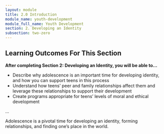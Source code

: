 ```yaml
---
layout: module
title: 2.0 Introduction
module_name: youth-development
module_full_name: Youth Development
section: 2. Developing an Identity
subsection: two-zero
---
```


## Learning Outcomes For This Section

**After completing Section 2: Developing an Identity, you will be able to...**
<ul class="fancy">
  <li>Describe why adolescence is an important time for developing identity, and how you can support teens in this process</li>
  <li>Understand how teens’ peer and family relationships affect them and leverage these relationships to support their development</li>
  <li>Create programs appropriate for teens’ levels of moral and ethical development</li>
</ul>

… 

Adolescence is a pivotal time for developing an identity, forming relationships, and finding one’s place in the world.
